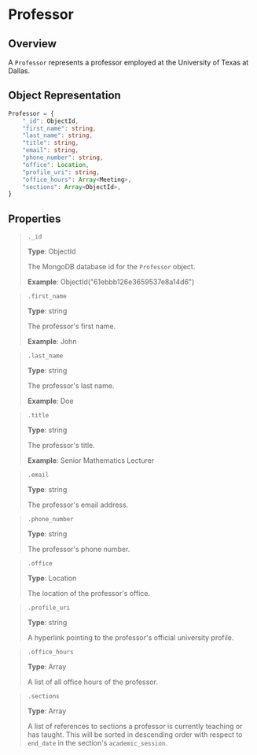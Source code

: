 # Professor
## Overview

A `Professor` represents a professor employed at the University of Texas at Dallas.

## Object Representation
```ts
Professor = {
    "_id": ObjectId,
    "first_name": string,
    "last_name": string,
    "title": string,
    "email": string,
    "phone_number": string,
    "office": Location,
    "profile_uri": string,
    "office_hours": Array<Meeting>,
    "sections": Array<ObjectId>,
}
```

## Properties
> `._id`
>
> **Type**: ObjectId
>
> The MongoDB database id for the `Professor` object.
>
> **Example**: ObjectId("61ebbb126e3659537e8a14d6")

> `.first_name`
>
> **Type**: string
>
> The professor's first name.
>
> **Example**: John

> `.last_name`
>
> **Type**: string
>
> The professor's last name.
>
> **Example**: Doe

> `.title`
>
> **Type**: string
>
> The professor's title.
>
> **Example**: Senior Mathematics Lecturer

> `.email`
>
> **Type**: string
>
> The professor's email address.

> `.phone_number`
>
> **Type**: string
>
> The professor's phone number.

> `.office`
>
> **Type**: Location
>
> The location of the professor's office.

> `.profile_uri`
>
> **Type**: string
>
> A hyperlink pointing to the professor's official university profile.

> `.office_hours`
>
> **Type**: Array<Meeting>
>
> A list of all office hours of the professor.

> `.sections`
> 
> **Type**: Array<ObjectId>
>
> A list of references to sections a professor is currently teaching or has taught. This will be sorted in descending order with respect to `end_date` in the section's `academic_session`.
